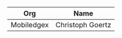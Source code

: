 | Org                    | Name                                                |
| -----------------------| ----------------------------------------------------|
|Mobiledgex              |  Christoph Goertz                                   |
